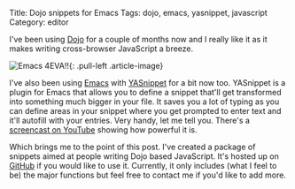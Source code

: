 Title: Dojo snippets for Emacs
Tags: dojo, emacs, yasnippet, javascript
Category: editor

I've been using [Dojo](http://www.dojotoolkit.org) for a couple of
months now and I really like it as it makes writing cross-browser
JavaScript a breeze.

![Emacs 4EVA!!]({filename}/images/13.png){: .pull-left .article-image}

I've also been using [Emacs](http://www.gnu.org/software/emacs/) with
[YASnippet](http://pluskid.lifegoo.com/upload/project/yasnippet/doc/index.html)
for a bit now too. YASnippet is a plugin for Emacs that allows you to
define a snippet that'll get transformed into something much bigger in
your file. It saves you a lot of typing as you can define areas in your
snippet where you get prompted to enter text and it'll autofill with
your entries. Very handy, let me tell you. There's a [screencast on
YouTube](http://www.youtube.com/watch?v=vOj7btx3ATg) showing how
powerful it is.

Which brings me to the point of this post. I've created a package of
snippets aimed at people writing Dojo based JavaScript. It's hosted up
on
[GitHub](http://www.github.com/slackorama/dojo-yasnippets/tree/master)
if you would like to use it. Currently, it only includes (what I feel to
be) the major functions but feel free to contact me if you'd like to add
more.
